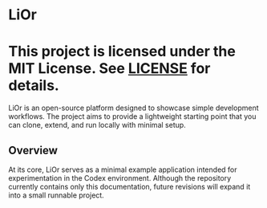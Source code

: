 # LiOr
This project is licensed under the MIT License. See [LICENSE](LICENSE) for details.
=======

LiOr is an open-source platform designed to showcase simple development workflows. The project aims to provide a lightweight starting point that you can clone, extend, and run locally with minimal setup.

## Overview

At its core, LiOr serves as a minimal example application intended for experimentation in the Codex environment. Although the repository currently contains only this documentation, future revisions will expand it into a small runnable project.

